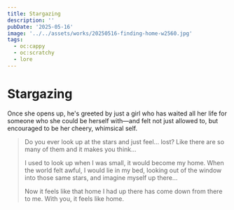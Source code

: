 ```yaml
---
title: Stargazing
description: ''
pubDate: '2025-05-16'
image: '../../assets/works/20250516-finding-home-w2560.jpg'
tags:
  - oc:cappy
  - oc:scratchy
  - lore
---
```


# Stargazing

Once she opens up, he's greeted by just a girl who has waited all her life for someone who she could be herself with—and felt not just allowed to, but encouraged to be her cheery, whimsical self.

> Do you ever look up at the stars and just feel... lost? Like there are so many of them and it makes you think...
>
> I used to look up when I was small, it would become my home. When the world felt awful, I would lie in my bed, looking out of the window into those same stars, and imagine myself up there...
>
> Now it feels like that home I had up there has come down from there to me. With you, it feels like home.
